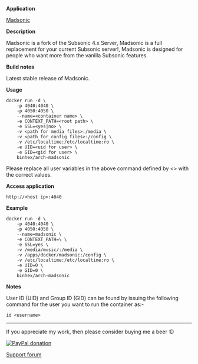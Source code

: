 **Application**

[Madsonic](http://beta.madsonic.org/pages/index.jsp)

**Description**

Madsonic is a fork of the Subsonic 4.x Server, Madsonic is a full replacement for your current Subsonic server!, Madsonic is designed for people who want more from the vanilla Subsonic features.

**Build notes**

Latest stable release of Madsonic.

**Usage**
```
docker run -d \
    -p 4040:4040 \
    -p 4050:4050 \
    --name=<container name> \
    -e CONTEXT_PATH=<root path> \
    -e SSL=<yes|no> \
    -v <path for media files>:/media \
    -v <path for config files>:/config \
    -v /etc/localtime:/etc/localtime:ro \
    -e UID=<uid for user> \
    -e GID=<gid for user> \
    binhex/arch-madsonic
```

Please replace all user variables in the above command defined by <> with the correct values.

**Access application**

`http://<host ip>:4040`

**Example**
```
docker run -d \
    -p 4040:4040 \
    -p 4050:4050 \
    --name=madsonic \
    -e CONTEXT_PATH=\ \
    -e SSL=yes \
    -v /media/music/:/media \
    -v /apps/docker/madsonic:/config \
    -v /etc/localtime:/etc/localtime:ro \
    -e UID=0 \
    -e GID=0 \
    binhex/arch-madsonic
```

**Notes**

User ID (UID) and Group ID (GID) can be found by issuing the following command for the user you want to run the container as:-

```
id <username>
```
___
If you appreciate my work, then please consider buying me a beer  :D

[![PayPal donation](https://www.paypal.com/en_US/i/btn/btn_donate_SM.gif)](https://www.paypal.com/cgi-bin/webscr?cmd=_s-xclick&hosted_button_id=MM5E27UX6AUU4)

[Support forum](http://lime-technology.com/forum/index.php?topic=45840.0)